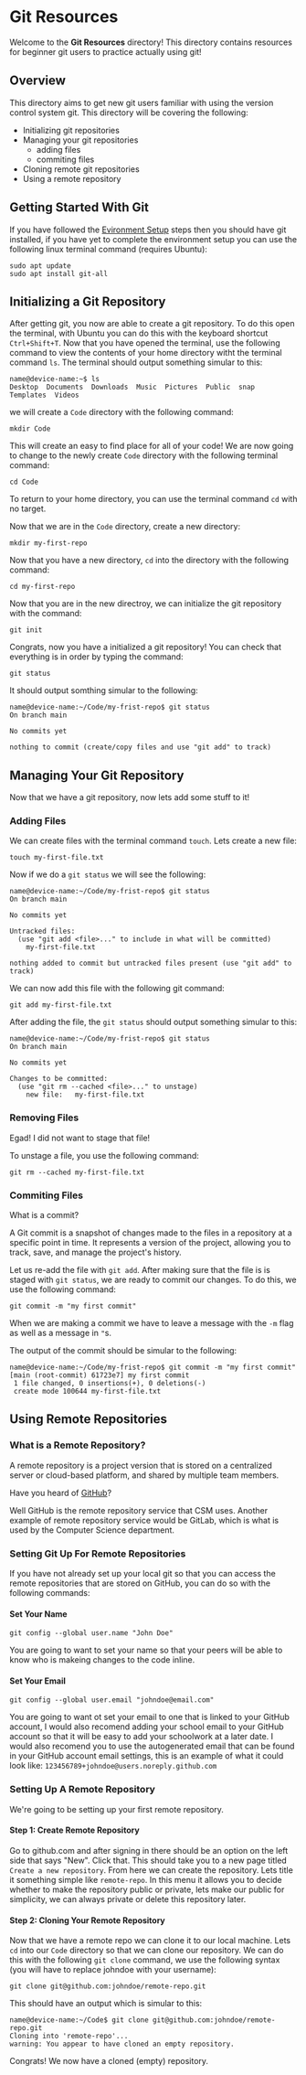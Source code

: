 # Git Resources

Welcome to the **Git Resources** directory! This directory contains resources for beginner git users to practice actually using git! 

## Overview

This directory aims to get new git users familiar with using the version control system git. This directory will be covering the following:

- Initializing git repositories
- Managing your git repositories
	- adding files
	- commiting files
- Cloning remote git repositories
- Using a remote repository

## Getting Started With Git

If you have followed the [Evironment Setup](https://github.com/Cardinal-Space-Mining/CSMWiki/tree/main/EnviromentSetup) steps then you should have git installed, if you have yet to complete the environment setup you can use the following linux terminal command (requires Ubuntu):

```
sudo apt update
sudo apt install git-all
```

## Initializing a Git Repository

After getting git, you now are able to create a git repository. To do this open the terminal, with Ubuntu you can do this with the keyboard shortcut `Ctrl+Shift+T`. Now that you have opened the terminal, use the following command to view the contents of your home directory witht the terminal command `ls`. The terminal should output something simular to this:

```
name@device-name:~$ ls
Desktop  Documents  Downloads  Music  Pictures  Public  snap  Templates  Videos
```

we will create a `Code` directory with the following command:

```
mkdir Code
```

This will create an easy to find place for all of your code! We are now going to change to the newly create `Code` directory with the following terminal command:

```
cd Code
```

To return to your home directory, you can use the terminal command `cd` with no target.  

Now that we are in the `Code` directory, create a new directory:

```
mkdir my-first-repo
```

Now that you have a new directory, `cd` into the directory with the following command:

```
cd my-first-repo
```

Now that you are in the new directroy, we can initialize the git repository with the command:

```
git init
```

Congrats, now you have a initialized a git repository! You can check that everything is in order by typing the command:

```
git status
```

It should output somthing simular to the following:
```
name@device-name:~/Code/my-frist-repo$ git status
On branch main

No commits yet

nothing to commit (create/copy files and use "git add" to track)
```

## Managing Your Git Repository

Now that we have a git repository, now lets add some stuff to it!

### Adding Files

We can create files with the terminal command `touch`. Lets create a new file:

```
touch my-first-file.txt
```

Now if we do a `git status` we will see the following:

```
name@device-name:~/Code/my-frist-repo$ git status
On branch main

No commits yet

Untracked files:
  (use "git add <file>..." to include in what will be committed)
	my-first-file.txt

nothing added to commit but untracked files present (use "git add" to track)
```

We can now add this file with the following git command:

```
git add my-first-file.txt
```

After adding the file, the `git status` should output something simular to this:

```
name@device-name:~/Code/my-frist-repo$ git status
On branch main

No commits yet

Changes to be committed:
  (use "git rm --cached <file>..." to unstage)
	new file:   my-first-file.txt

```

### Removing Files

Egad! I did not want to stage that file!  

To unstage a file, you use the following command:

```
git rm --cached my-first-file.txt
```

### Commiting Files

What is a commit? 

A Git commit is a snapshot of changes made to the files in a repository at a specific point in time. It represents a version of the project, allowing you to track, save, and manage the project's history.

Let us re-add the file with `git add`. After making sure that the file is is staged with `git status`, we are ready to commit our changes. To do this, we use the following command:

```
git commit -m "my first commit"
```

When we are making a commit we have to leave a message with the `-m` flag as well as a message in `"`s.  

The output of the commit should be simular to the following:

```
name@device-name:~/Code/my-frist-repo$ git commit -m "my first commit" 
[main (root-commit) 61723e7] my first commit
 1 file changed, 0 insertions(+), 0 deletions(-)
 create mode 100644 my-first-file.txt
```

## Using Remote Repositories

### What is a Remote Repository?

A remote repository is a project version that is stored on a centralized server or cloud-based platform, and shared by multiple team members.

Have you heard of [GitHub](https://github.com)? 

Well GitHub is the remote repository service that CSM uses. Another example of remote repository service would be GitLab, which is what is used by the Computer Science department.

### Setting Git Up For Remote Repositories

If you have not already set up your local git so that you can access the remote repositories that are stored on GitHub, you can do so with the following commands:

#### Set Your Name

```
git config --global user.name "John Doe"
```

You are going to want to set your name so that your peers will be able to know who is makeing changes to the code inline.

#### Set Your Email

```
git config --global user.email "johndoe@email.com"
```

You are going to want ot set your email to one that is linked to your GitHub account, I would also recomend adding your school email to your GitHub account so that it will be easy to add your schoolwork at a later date. I would also recomend you to use the autogenerated email that can be found in your GitHub account email settings, this is an example of what it could look like: `123456789+johndoe@users.noreply.github.com`

### Setting Up A Remote Repository

We're going to be setting up your first remote repository.

#### Step 1: Create Remote Repository

Go to github.com and after signing in there should be an option on the left side that says "New". Click that. This should take you to a new page titled `Create a new repository`. From here we can create the repository. Lets title it something simple like `remote-repo`. In this menu it allows you to decide whether to make the repository public or private, lets make our public for simplicity, we can always private or delete this repository later.

#### Step 2: Cloning Your Remote Repository

Now that we have a remote repo we can clone it to our local machine. Lets `cd` into our `Code` directory so that we can clone our repository. We can do this with the following `git clone` command, we use the following syntax (you will have to replace johndoe with your username):

```
git clone git@github.com:johndoe/remote-repo.git
```

This should have an output which is simular to this:

```
name@device-name:~/Code$ git clone git@github.com:johndoe/remote-repo.git
Cloning into 'remote-repo'...
warning: You appear to have cloned an empty repository.
```

Congrats! We now have a cloned (empty) repository.
